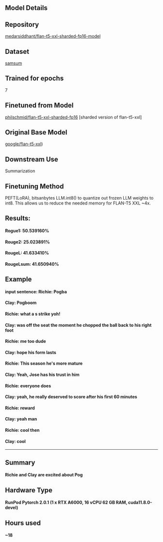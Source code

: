 ## Model Details

## Repository<br>
[medarsiddhant/flan-t5-xxl-sharded-fp16-model](https://huggingface.co/medarsiddhant/flan-t5-xxl-sharded-fp16-model)<br>

## Dataset<br>
[samsum](https://huggingface.co/datasets/samsum)<br>

## Trained for epochs<br>
7<br>

## Finetuned from Model<br>
[philschmid/flan-t5-xxl-sharded-fp16](philschmid/flan-t5-xxl-sharded-fp16) [sharded version of flan-t5-xxl]<br>

## Original Base Model<br>
[google/flan-t5-xxl](https://huggingface.co/google/flan-t5-xxl))<br>

## Downstream Use<br>
Summarization<br>

## Finetuning Method<br>
PEFT(LoRA), bitsanbytes LLM.int8() to quantize out frozen LLM weights to int8. This allows us to reduce the needed memory for FLAN-T5 XXL ~4x.<br>

## Results:
#### Rogue1: 50.539160%<br>
#### Rouge2: 25.023891%<br>
#### RougeL: 41.633410%<br>
#### RougeLsum: 41.650940%<br>

## Example<br>
#### input sentence: Richie: Pogba<br>
#### Clay: Pogboom<br>
#### Richie: what a s strike yoh!<br>
#### Clay: was off the seat the moment he chopped the ball back to his right foot<br>
#### Richie: me too dude<br>
#### Clay: hope his form lasts<br>
#### Richie: This season he's more mature<br>
#### Clay: Yeah, Jose has his trust in him<br>
#### Richie: everyone does<br>
#### Clay: yeah, he really deserved to score after his first 60 minutes<br>
#### Richie: reward<br>
#### Clay: yeah man<br>
#### Richie: cool then <br>
#### Clay: cool<br>
------------------------------------------------------------
## Summary<br>
#### Richie and Clay are excited about Pog

## Hardware Type<br>
#### RunPod Pytorch 2.0.1 (1 x RTX A6000, 16 vCPU 62 GB RAM, cuda11.8.0-devel)<br>
## Hours used
#### ~18
